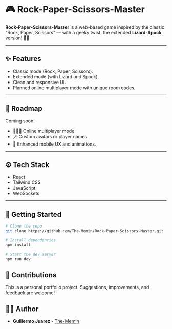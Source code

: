 # 🎮 Rock-Paper-Scissors-Master

**Rock-Paper-Scissors-Master** is a web-based game inspired by the classic "Rock, Paper, Scissors" — with a geeky twist: the extended **Lizard-Spock** version! 🦎🖖

---

## ✨ Features

- Classic mode (Rock, Paper, Scissors).
- Extended mode (with Lizard and Spock).
- Clean and responsive UI.
- Planned online multiplayer mode with unique room codes.

---

## 🚀 Roadmap

Coming soon:

- 🧑‍🤝‍🧑 Online multiplayer mode.
- 🪄 Custom avatars or player names.
- 📱 Enhanced mobile UX and animations.

---

## ⚙️ Tech Stack

- React 
- Tailwind CSS 
- JavaScript
- WebSockets

---

## 🧪 Getting Started

```bash
# Clone the repo
git clone https://github.com/The-Memin/Rock-Paper-Scissors-Master.git

# Install dependencies
npm install

# Start the dev server
npm run dev

```
## 🤝 Contributions
This is a personal portfolio project. Suggestions, improvements, and feedback are welcome!

## 👨‍💻 Author

- **Guillermo Juarez** - [The-Memin](https://github.com/The-Memin)
